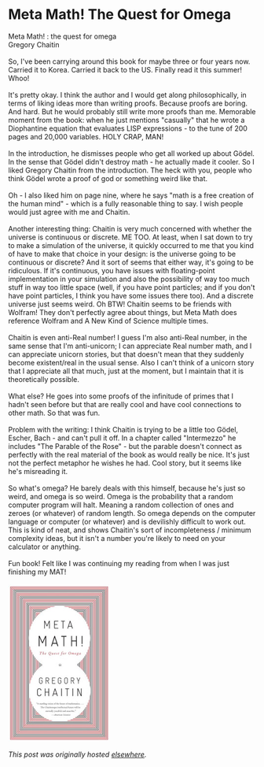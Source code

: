 # Meta Math! The Quest for Omega

<div>
<div>Meta Math! : the quest for omega</div>Gregory Chaitin<div>
<br>
</div>
<div>So, I've been carrying around this book for maybe three or four years now. Carried it to Korea. Carried it back to the US. Finally read it this summer! Whoo!</div>
<div>
<br>
</div>
<div>It's pretty okay. I think the author and I would get along philosophically, in terms of liking ideas more than writing proofs. Because proofs are boring. And hard. But he would probably still write more proofs than me. Memorable moment from the book: when he just mentions "casually" that he wrote a Diophantine equation that evaluates LISP expressions - to the tune of 200 pages and 20,000 variables. HOLY CRAP, MAN!</div>
<div>
<br>
</div>
<div>In the introduction, he dismisses people who get all worked up about G&#246;del. In the sense that G&#246;del didn't destroy math - he actually made it cooler. So I liked Gregory Chaitin from the introduction. The heck with you, people who think G&#246;del wrote a proof of god or something weird like that.</div>
<div>
<br>
</div>
<div>Oh - I also liked him on page nine, where he says "math is a free creation of the human mind" - which is a fully reasonable thing to say. I wish people would just agree with me and Chaitin.</div>
<div>
<br>
</div>
<div>Another interesting thing: Chaitin is very much concerned with whether the universe is continuous or discrete. ME TOO. At least, when I sat down to try to make a simulation of the universe, it quickly occurred to me that you kind of have to make that choice in your design: is the universe going to be continuous or discrete? And it sort of seems that either way, it's going to be ridiculous. If it's continuous, you have issues with floating-point implementation in your simulation and also the possibility of way too much stuff in way too little space (well, if you have point particles; and if you don't have point particles, I think you have some issues there too). And a discrete universe just seems weird. Oh BTW! Chaitin seems to be friends with Wolfram! They don't perfectly agree about things, but Meta Math does reference Wolfram and A New Kind of Science multiple times.</div>
<div>
<br>
</div>
<div>Chaitin is even anti-Real number! I guess I'm also anti-Real number, in the same sense that I'm anti-unicorn; I can appreciate Real number math, and I can appreciate unicorn stories, but that doesn't mean that they suddenly become existent/real in the usual sense. Also I can't think of a unicorn story that I appreciate all that much, just at the moment, but I maintain that it is theoretically possible.</div>
<div>
<br>
</div>
<div>What else? He goes into some proofs of the infinitude of primes that I hadn't seen before but that are really cool and have cool connections to other math. So that was fun.</div>
<div>
<br>
</div>
<div>Problem with the writing: I think Chaitin is trying to be a little too G&#246;del, Escher, Bach - and can't pull it off. In a chapter called "Intermezzo" he includes "The Parable of the Rose" - but the parable doesn't connect as perfectly with the real material of the book as would really be nice. It's just not the perfect metaphor he wishes he had. Cool story, but it seems like he's misreading it.</div>
<div>
<br>
</div>
<div>So what's omega? He barely deals with this himself, because he's just so weird, and omega is so weird. Omega is the probability that a random computer program will halt. Meaning a random collection of ones and zeroes (or whatever) of random length. So omega depends on the computer language or computer (or whatever) and is devilishly difficult to work out. This is kind of neat, and shows Chaitin's sort of incompleteness / minimum complexity ideas, but it isn't a number you're likely to need on your calculator or anything.</div>
<div>
<br>
</div>
<div>Fun book! Felt like I was continuing my reading from when I was just finishing my MAT!</div>
<div>
<br><img src="ajs-20110823-meta_math_cover.jpg" border="0" alt="" id="BLOGGER_PHOTO_ID_5644170150930596882">
<br>
</div>
</div>


*This post was originally hosted [elsewhere](http://planspace.blogspot.com/2011/08/meta-math-quest-for-omega.html).*
